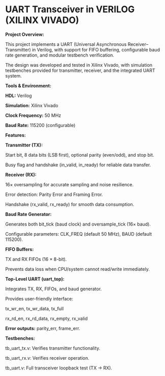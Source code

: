 # UART Transceiver in VERILOG (XILINX VIVADO)
**Project Overview:**

This project implements a UART (Universal Asynchronous Receiver–Transmitter) in Verilog, with support for FIFO buffering, configurable baud rate generation, and modular testbench verification.

The design was developed and tested in Xilinx Vivado, with simulation testbenches provided for transmitter, receiver, and the integrated UART system.

**Tools & Environment:**

**HDL:** Verilog

**Simulation:** Xilinx Vivado

**Clock Frequency:** 50 MHz

**Baud Rate:** 115200 (configurable)

**Features:**

**Transmitter (TX):**

Start bit, 8 data bits (LSB first), optional parity (even/odd), and stop bit.

Busy flag and handshake (in_valid, in_ready) for reliable data transfer.

**Receiver (RX):**

16× oversampling for accurate sampling and noise resilience.

Error detection: Parity Error and Framing Error.

Handshake (rx_valid, rx_ready) for smooth data consumption.

**Baud Rate Generator:**

Generates both bit_tick (baud clock) and oversample_tick (16× baud).

Configurable parameters: CLK_FREQ (default 50 MHz), BAUD (default 115200).

**FIFO Buffers:**

TX and RX FIFOs (16 × 8-bit).

Prevents data loss when CPU/system cannot read/write immediately.

**Top-Level UART (uart_top):**

Integrates TX, RX, FIFOs, and baud generator.

Provides user-friendly interface:

tx_wr_en, tx_wr_data, tx_full

rx_rd_en, rx_rd_data, rx_empty, rx_valid

**Error outputs:** parity_err, frame_err.

**Testbenches:**

tb_uart_tx.v: Verifies transmitter functionality.

tb_uart_rx.v: Verifies receiver operation.

tb_uart.v: Full transceiver loopback test (TX → RX).
